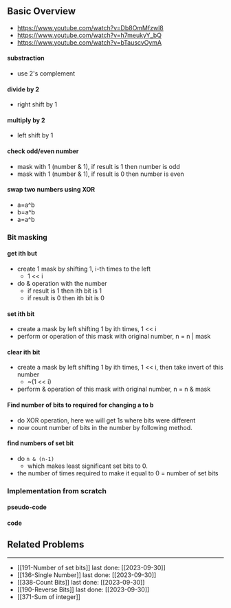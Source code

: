 ## Basic Overview
- https://www.youtube.com/watch?v=Db8OmMfzwl8
- https://www.youtube.com/watch?v=h7meukyY_bQ
- https://www.youtube.com/watch?v=bTauscvOymA

#### substraction
- use 2's complement 
#### divide by 2 
- right shift by 1
#### multiply by 2 
- left shift by 1
#### check odd/even number
- mask with 1 (number & 1), if result is 1 then number is odd
- mask with 1 (number & 1), if result is 0 then number is even

#### swap two numbers using XOR
- a=a^b
- b=a^b
- a=a^b

### Bit masking
#### get ith but
- create  1 mask by shifting 1, i-th times to the left
	- 1 << i
- do & operation with the number
	- if result is 1 then ith bit is 1
	- if result is 0 then ith bit is 0
#### set ith bit
- create a mask by left shifting 1 by ith times, 1 << i
- perform or operation of this mask with original number, n = n | mask
#### clear ith bit
- create a mask by left shifting 1 by ith times, 1 << i, then take invert of this number
	- ~(1 << i)
- perform & operation of this mask with original number, n = n & mask

#### Find number of bits to required for changing a to b
- do XOR operation, here we will get 1s where bits were different
- now count number of bits in the number by following method.
#### find numbers of set bit
- do <code>n & (n-1)</code>
	- which makes least significant set bits to 0.
- the number of times required to make it equal to 0 = number of set bits
### Implementation from scratch
#### pseudo-code

#### code

## Related Problems
---
- [[191-Number of set bits]] last done: [[2023-09-30]]
- [[136-Single Number]] last done: [[2023-09-30]]
- [[338-Count Bits]] last done: [[2023-09-30]]
- [[190-Reverse Bits]] last done: [[2023-09-30]]
- [[371-Sum of integer]]


